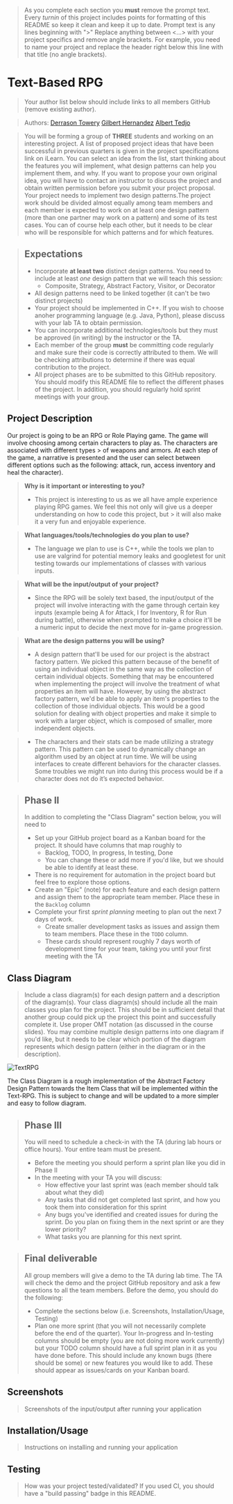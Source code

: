  > As you complete each section you **must** remove the prompt text. Every *turnin* of this project includes points for formatting of this README so keep it clean and keep it up to date. 
 > Prompt text is any lines beginning with "\>"
 > Replace anything between \<...\> with your project specifics and remove angle brackets. For example, you need to name your project and replace the header right below this line with that title (no angle brackets). 
# Text-Based RPG
 > Your author list below should include links to all members GitHub (remove existing author).
 
 > Authors: [Derrason Towery](https://github.com/Dtowery98) [Gilbert Hernandez](https://github.com/GilbertH72) [Albert Tedjo](https://github.com/atedj001)
 >  
 
 > You will be forming a group of **THREE** students and working on an interesting project. A list of proposed project ideas that have been successful in previous quarters is given in the project specifications link on iLearn. You can select an idea from the list, start thinking about the features you will implement, what design patterns can help you implement them, and why. If you want to propose your own original idea, you will have to contact an instructor to discuss the project and obtain written permission before you submit your project proposal. Your project needs to implement two design patterns.The project work should be divided almost equally among team members and each member is expected to work on at least one design pattern (more than one partner may work on a pattern) and some of its test cases. You can of course help each other, but it needs to be clear who will be responsible for which patterns and for which features.
 
 > ## Expectations
 > * Incorporate **at least two** distinct design patterns. You need to include at least *one* design pattern that we will teach this session:
 >   * Composite, Strategy, Abstract Factory, Visitor, or Decorator
 > * All design patterns need to be linked together (it can't be two distinct projects)
 > * Your project should be implemented in C++. If you wish to choose anoher programming language (e.g. Java, Python), please discuss with your lab TA to obtain permission.
 > * You can incorporate additional technologies/tools but they must be approved (in writing) by the instructor or the TA.
 > * Each member of the group **must** be committing code regularly and make sure their code is correctly attributed to them. We will be checking attributions to determine if there was equal contribution to the project.
> * All project phases are to be submitted to this GitHub repository. You should modify this README file to reflect the different phases of the project. In addition, you should regularly hold sprint meetings with your group.

## Project Description
Our project is going to be an RPG or Role Playing game. The game will involve choosing among certain characters to play as. The characters are associated with different types > of weapons and armors. At each step of the game, a narrative is presented and the user can select between different options such as the following: attack, run, access inventory and heal the character).

> **Why is it important or interesting to you?**
> * This project is interesting to us as we all have ample experience playing RPG games. We feel this not only will give us a deeper understanding on how to code this project, but > it will also make it a very fun and enjoyable experience. 

> **What languages/tools/technologies do you plan to use?**
> * The language we plan to use is C++, while the tools we plan to use are valgrind for potential memory leaks and googletest for unit testing towards our implementations of classes with various inputs.

> **What will be the input/output of your project?**
> * Since the RPG will be solely text based, the input/output of the project will involve interacting with the game through certain key inputs (example being A for Attack, I for Inventory, R for Run during battle), otherwise when prompted to make a choice it'll be a numeric input to decide the next move for in-game progression.

> **What are the design patterns you will be using?**
> * A design pattern that'll be used for our project is the abstract factory pattern. We picked this pattern because of the benefit of using an individual object in the same way as the collection of certain individual objects. Something that may be encountered when implementing the project will involve the treatment of what properties an item will have. However, by using the abstract factory pattern, we'd be able to apply an item's properties to the collection of those individual objects. This would be a good solution for dealing with object properties and make it simple to work with a larger object, which is composed of smaller, more independent objects.

> * The characters and their stats can be made utilizing a strategy pattern. This pattern can be used to dynamically change an algorithm used by an object at run time. We will be using interfaces to create different behaviors for the character classes. Some troubles we might run into during this process would be if a character does not do it’s expected behavior.


 > ## Phase II
 > In addition to completing the "Class Diagram" section below, you will need to 
 > * Set up your GitHub project board as a Kanban board for the project. It should have columns that map roughly to 
 >   * Backlog, TODO, In progress, In testing, Done
 >   * You can change these or add more if you'd like, but we should be able to identify at least these.
 > * There is no requirement for automation in the project board but feel free to explore those options.
 > * Create an "Epic" (note) for each feature and each design pattern and assign them to the appropriate team member. Place these in the `Backlog` column
 > * Complete your first *sprint planning* meeting to plan out the next 7 days of work.
 >   * Create smaller development tasks as issues and assign them to team members. Place these in the `TODO` column.
 >   * These cards should represent roughly 7 days worth of development time for your team, taking you until your first meeting with the TA
## Class Diagram
 > Include a class diagram(s) for each design pattern and a description of the diagram(s). Your class diagram(s) should include all the main classes you plan for the project. This should be in sufficient detail that another group could pick up the project this point and successfully complete it. Use proper OMT notation (as discussed in the course slides). You may combine multiple design patterns into one diagram if you'd like, but it needs to be clear which portion of the diagram represents which design pattern (either in the diagram or in the description).

![TextRPG](https://user-images.githubusercontent.com/57017063/117528552-ab0af580-af87-11eb-83f3-6a5442f38208.png)
 
 The Class Diagram is a rough implementation of the Abstract Factory Design Pattern towards the Item Class that will be implemented within the Text-RPG. This is subject to change and will be updated to a more simpler and easy to follow diagram.
 
 > ## Phase III
 > You will need to schedule a check-in with the TA (during lab hours or office hours). Your entire team must be present. 
 > * Before the meeting you should perform a sprint plan like you did in Phase II
 > * In the meeting with your TA you will discuss: 
 >   - How effective your last sprint was (each member should talk about what they did)
 >   - Any tasks that did not get completed last sprint, and how you took them into consideration for this sprint
 >   - Any bugs you've identified and created issues for during the sprint. Do you plan on fixing them in the next sprint or are they lower priority?
 >   - What tasks you are planning for this next sprint.

 > ## Final deliverable
 > All group members will give a demo to the TA during lab time. The TA will check the demo and the project GitHub repository and ask a few questions to all the team members. 
 > Before the demo, you should do the following:
 > * Complete the sections below (i.e. Screenshots, Installation/Usage, Testing)
 > * Plan one more sprint (that you will not necessarily complete before the end of the quarter). Your In-progress and In-testing columns should be empty (you are not doing more work currently) but your TODO column should have a full sprint plan in it as you have done before. This should include any known bugs (there should be some) or new features you would like to add. These should appear as issues/cards on your Kanban board. 
 
 ## Screenshots
 > Screenshots of the input/output after running your application
 ## Installation/Usage
 > Instructions on installing and running your application
 ## Testing
 > How was your project tested/validated? If you used CI, you should have a "build passing" badge in this README.
 

